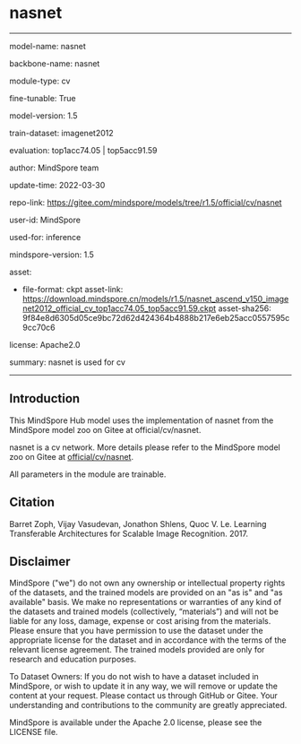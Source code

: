 # nasnet

---

model-name: nasnet

backbone-name: nasnet

module-type: cv

fine-tunable: True

model-version: 1.5

train-dataset: imagenet2012

evaluation: top1acc74.05 | top5acc91.59

author: MindSpore team

update-time: 2022-03-30

repo-link: <https://gitee.com/mindspore/models/tree/r1.5/official/cv/nasnet>

user-id: MindSpore

used-for: inference

mindspore-version: 1.5

asset:

-
    file-format: ckpt
    asset-link: <https://download.mindspore.cn/models/r1.5/nasnet_ascend_v150_imagenet2012_official_cv_top1acc74.05_top5acc91.59.ckpt>
    asset-sha256: 9f84e8d6305d05ce9bc72d62d424364b4888b217e6eb25acc0557595c9cc70c6

license: Apache2.0

summary: nasnet is used for cv

---

## Introduction

This MindSpore Hub model uses the implementation of nasnet from the MindSpore model zoo on Gitee at official/cv/nasnet.

nasnet is a cv network. More details please refer to the MindSpore model zoo on Gitee at [official/cv/nasnet](https://gitee.com/mindspore/models/blob/r1.5/official/cv/nasnet/README.md).

All parameters in the module are trainable.

## Citation

Barret Zoph, Vijay Vasudevan, Jonathon Shlens, Quoc V. Le. Learning Transferable Architectures for Scalable Image Recognition. 2017.

## Disclaimer

MindSpore ("we") do not own any ownership or intellectual property rights of the datasets, and the trained models are provided on an "as is" and "as available" basis. We make no representations or warranties of any kind of the datasets and trained models (collectively, “materials”) and will not be liable for any loss, damage, expense or cost arising from the materials. Please ensure that you have permission to use the dataset under the appropriate license for the dataset and in accordance with the terms of the relevant license agreement. The trained models provided are only for research and education purposes.

To Dataset Owners: If you do not wish to have a dataset included in MindSpore, or wish to update it in any way, we will remove or update the content at your request. Please contact us through GitHub or Gitee. Your understanding and contributions to the community are greatly appreciated.

MindSpore is available under the Apache 2.0 license, please see the LICENSE file.
